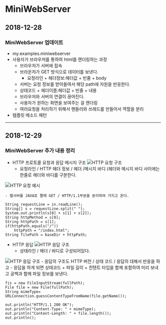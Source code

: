 # MiniWebServer
## 2018-12-28
### MiniWebServer 업데이트
* my.examples.miniwebserver
* 사용자가 브라우저를 통하여 html를 랜더링하는 과정
    - 브라우저가 서버에 접속
    - 브라운저가 GET 방식으로 데이터를 보낸다.
         + 요청라인 + 헤더정보:헤더값 + 빈줄 + body
    - 서버는 요청 정보를 받아들여서 해당 path에 자원을 반응한다.
    - 상태코드 + 헤더이름:헤더값 + 빈줄 + 내용
    - 브라우저와 서버의 연결이 끊어진다.
    - 사용자가 원하는 화면을 보여주는 걸 랜더링
    - 여러요청을 처리하기 위해서 핸들러와 쓰레드를 만들어서 역할을 분리
* 템플릿 메소드 패턴

------------------------------------------------------
## 2018-12-29
### MiniWebServer 추가 내용 정리
* HTTP 프로토콜 요청과 응답 메시지 구조
![HTTP 요청 구조](https://4.bp.blogspot.com/-2x_75s1GrKg/WWhJHtTXK-I/AAAAAAAASl4/kc1Sc73R2OYdA7gJC0sV4rHRqzRx3JUyACLcBGAs/s1600/36.jpg "HTTP 요청 구조") 
    - 요청라인 / HTTP 헤더 정보 / 헤더 /메시지 바디 (헤더와 메시지 바디 사이에는 한줄로 헤더와 바디를 구분한다.
    
![HTTP 요청 예시](https://4.bp.blogspot.com/-LtT5Y2MOtfQ/WWhJ7m9VERI/AAAAAAAASl8/GWSs4qKxdVA0pVQwgBPgXbqZbbps2SdBQCLcBGAs/s1600/37.jpg "HTTP 요청 예시") 

    - 웹서버를 JAVA로 짤때 GET / HTTP/1.1부분을 분리하여 가지고 온다.
    
```
String requestLine = in.readLine();
String[] s = requestLine.split(" ");
System.out.println(s[0] + s[1] + s[2]);
String httpMethod = s[0];
String httpPath = s[1];
if(httpPath.equals("/"))
    httpPath = "/index.html";
String filePath = baseDir + httpPath;
```

* HTTP 응답
![HTTP 응답 구조](https://4.bp.blogspot.com/-GHMzNXCPfPA/WWhNySRbv7I/AAAAAAAASmA/p1vt2-1YhQwsLH5VjzXzpnoiJUyU3_HDgCLcBGAs/s1600/38.jpg "HTTP 응답 구조")
    - 상태라인 / 헤더 / 바디로 구성되어있다.

![HTTP 응답 구조](https://1.bp.blogspot.com/-sCZLESch7Fs/WWhOpMO-eBI/AAAAAAAASmI/USEOWJEpJAIfvrtiPLgfHVDZbODZbEd2QCLcBGAs/s1600/39.jpg" "HTTP 응답 구조")
    - 응답의 구조도 HTTP 버전 / 상태 코드 / 응답의 대해서 반응을 하고
    - 응답을 하게 되면 상태코드 + 파일 길이 + 컨텐트 타입을 함께 포함하여 미리 보내고 공백과 함께 파일 정보를 보낸다.

```
fis = new FileInputStream(fullPath);
File file = new File(fullPath);
String mimeType= URLConnection.guessContentTypeFromName(file.getName());

out.println("HTTP/1.1 200 OK");
out.println("Content-Type: " + mimeType);
out.println("Content-Length: " + file.length());
out.println();
```
